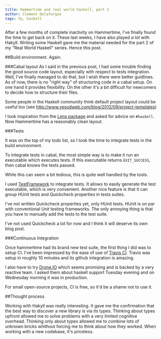 ```yaml
---
title: Hammertime and real world haskell, part 2
author: Clement Delafargue
tags: fp, haskell
---
```


After a few months of complete inactivity on Hammertime, I've finally found
the time to get back on it. These last weeks, I have also played *a lot* with
Hakyll. Writing some Haskell gave me the material needed for the part 2 of my
"Real World Haskell" series. Hence this post.

##Build environment. Again.

###Cabal layout
As I said in the previous post, I had some trouble finding the good source
code layout, especially with respect to tests integration. Well, I've finally
managed to do that, but I wish there were better guidlines. As of now, there
is no "right way" of structuring code in a cabal setup. On one hand it
provides flexibility. On the other it's a bit difficult for newcomers to
decide how to structure their files.

Some people in the Haskell community think default project layout could be
useful too (see <http://www.yesodweb.com/blog/2012/09/project-templates>)

I took inspiration from the [Lens package](https://github.com/ekmett/lens) and
asked for advice on `#haskell`. Now Hammertime has a reasonably clean layout.

###Tests

It was on the top of my todo list, so I took the time to integrate tests in
the build environment.

To integrate tests in cabal, the most simple way is to make it run an
executable which executes tests. If this executable returns `EXIT_SUCCESS`,
then cabal knows the tests passed.

While this can seem a bit tedious, this is quite well handled by the tools.

I used [TestFramework](http://hackage.haskell.org/package/test-framework) to
integrate tests. It allows to easily generate the test executable, which is
very convenient. Another nice feature is that it can group HUnit tests and
Quickcheck properties in tests suites.

I've not written Quickcheck properties yet, only HUnit tests. HUnit is on par
with conventional Unit testing frameworks. The only annoying thing is that you
have to manually add the tests to the test suite.

I've not used Quickcheck a lot for now and I think it will deserve its own
blog post.

###Continuous Integration

Once hammertime had its brand new test suite, the first thing I did was to
setup CI. I've been impressed by the ease of use of [Travis
CI](http://travis-ci.org). Travis was setup in roughly 10 minutes and its
github integration is amazing.

I also have to try [Drone.IO](http://drone.io) which seems promising and is
backed by a very reactive team. I asked them about haskell support Tuesday
evening and on Wednesday morning it was in production.

For small open-source projects, CI is free, so it'd be a shame not to use it.

##Thought process

Working with Hakyll was really interesting. It gave me the confirmation that
the best way to discover a new library is via its types. Thinking about types
upfront allowed me to solve problems with a very limited cognitive overhead.
Thinking only about types allowed me to combine lots of unknown bricks
whithout forcing me to think about how they worked. When working with a new
codebase, it's priceless.

<!-- TODO Wrap up-->
